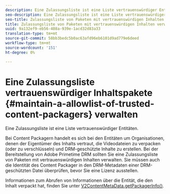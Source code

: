 ```yaml
---
description: Eine Zulassungsliste ist eine Liste vertrauenswürdiger Entitäten.
seo-description: Eine Zulassungsliste ist eine Liste vertrauenswürdiger Entitäten.
seo-title: Zulassungsliste von Paketen mit vertrauenswürdigen Inhalten verwalten
title: Zulassungsliste von Paketen mit vertrauenswürdigen Inhalten verwalten
uuid: 9a132ef9-eb56-408a-939e-1acd32d83a33
translation-type: tm+mt
source-git-commit: 58bb3bedc5b0ac63afd96eb6101d9ad779e6deed
workflow-type: tm+mt
source-wordcount: '151'
ht-degree: 0%

---
```



# Eine Zulassungsliste vertrauenswürdiger Inhaltspakete {#maintain-a-allowlist-of-trusted-content-packagers} verwalten

Eine Zulassungsliste ist eine Liste vertrauenswürdiger Entitäten.

Bei Content Packagern handelt es sich bei den Entitäten um Organisationen, denen der Eigentümer des Inhalts vertraut, die Videodateien zu verpacken (oder zu verschlüsseln) und DRM-geschützte Inhalte zu erstellen. Bei der Bereitstellung von Adobe Primetime DRM sollten Sie eine Zulassungsliste von Paketen mit vertrauenswürdigen Inhalten verwalten. Sie müssen auch die Identität des Content Packager in den DRM-Metadaten einer DRM-geschützten Datei überprüfen, bevor Sie eine Lizenz ausstellen.

Informationen zum Abrufen von Informationen über die Entität, die den Inhalt verpackt hat, finden Sie unter [V2ContentMetaData.getPackagerInfo()](https://help.adobe.com/en_US/primetime/api/drm-apis/server/javadocs-flashaccess-pro/com/adobe/flashaccess/sdk/media/drm/keys/v2/V2ContentMetaData.html#getPackagerInfo()).
